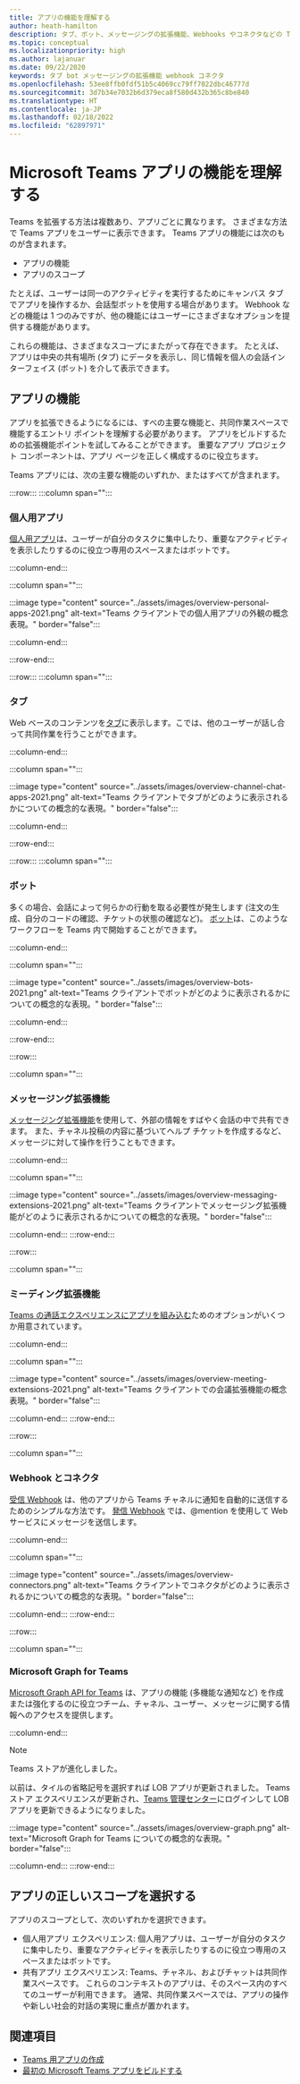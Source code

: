 ```yaml
---
title: アプリの機能を理解する
author: heath-hamilton
description: タブ、ボット、メッセージングの拡張機能、Webhooks やコネクタなどの Teams アプリの機能、個人用アプリや共有アプリなどのアプリ スコープの説明
ms.topic: conceptual
ms.localizationpriority: high
ms.author: lajanuar
ms.date: 09/22/2020
keywords: タブ bot メッセージングの拡張機能 webhook コネクタ
ms.openlocfilehash: 53ee8ffb0fdf51b5c4069cc79ff7022dbc46777d
ms.sourcegitcommit: 3d7b34e7032b6d379eca8f580d432b365c8be840
ms.translationtype: HT
ms.contentlocale: ja-JP
ms.lasthandoff: 02/18/2022
ms.locfileid: "62897971"
---
```

# <a name="understand-microsoft-teams-app-features"></a>Microsoft Teams アプリの機能を理解する

Teams を拡張する方法は複数あり、アプリごとに異なります。 さまざまな方法で Teams アプリをユーザーに表示できます。 Teams アプリの機能には次のものが含まれます。

- アプリの機能
- アプリのスコープ

たとえば、ユーザーは同一のアクティビティを実行するためにキャンバス タブでアプリを操作するか、会話型ボットを使用する場合があります。 Webhook などの機能は 1 つのみですが、他の機能にはユーザーにさまざまなオプションを提供する機能があります。

これらの機能は、さまざまなスコープにまたがって存在できます。 たとえば、アプリは中央の共有場所 (タブ) にデータを表示し、同じ情報を個人の会話インターフェイス (ボット) を介して表示できます。

## <a name="app-capabilities"></a>アプリの機能

アプリを拡張できるようになるには、すべの主要な機能と、共同作業スペースで機能するエントリ ポイントを理解する必要があります。 アプリをビルドするための拡張機能ポイントを試してみることができます。 重要なアプリ プロジェクト コンポーネントは、アプリ ページを正しく構成するのに役立ちます。

Teams アプリには、次の主要な機能のいずれか、またはすべてが含まれます。

:::row:::
   :::column span="":::
### <a name="personal-apps"></a>個人用アプリ

[個人用アプリ](../concepts/design/personal-apps.md)は、ユーザーが自分のタスクに集中したり、重要なアクティビティを表示したりするのに役立つ専用のスペースまたはボットです。

   :::column-end:::

   :::column span="":::

:::image type="content" source="../assets/images/overview-personal-apps-2021.png" alt-text="Teams クライアントでの個人用アプリの外観の概念表現。" border="false":::

   :::column-end:::

:::row-end:::

:::row:::
   :::column span="":::

### <a name="tabs"></a>タブ

Web ベースのコンテンツを[タブ](../tabs/what-are-tabs.md)に表示します。こでは、他のユーザーが話し合って共同作業を行うことができます。

   :::column-end:::

   :::column span="":::

:::image type="content" source="../assets/images/overview-channel-chat-apps-2021.png" alt-text="Teams クライアントでタブがどのように表示されるかについての概念的な表現。" border="false":::

   :::column-end:::

:::row-end:::

:::row:::
   :::column span="":::

### <a name="bots"></a>ボット

多くの場合、会話によって何らかの行動を取る必要性が発生します (注文の生成、自分のコードの確認、チケットの状態の確認など)。 [ボット](../bots/what-are-bots.md)は、このようなワークフローを Teams 内で開始することができます。

   :::column-end:::

   :::column span="":::

:::image type="content" source="../assets/images/overview-bots-2021.png" alt-text="Teams クライアントでボットがどのように表示されるかについての概念的な表現。" border="false":::

   :::column-end:::

:::row-end:::

:::row:::

   :::column span="":::

### <a name="messaging-extensions"></a>メッセージング拡張機能

[メッセージング拡張機能](../messaging-extensions/what-are-messaging-extensions.md)を使用して、外部の情報をすばやく会話の中で共有できます。 また、チャネル投稿の内容に基づいてヘルプ チケットを作成するなど、メッセージに対して操作を行うこともできます。

   :::column-end:::

   :::column span="":::

:::image type="content" source="../assets/images/overview-messaging-extensions-2021.png" alt-text="Teams クライアントでメッセージング拡張機能がどのように表示されるかについての概念的な表現。" border="false":::

   :::column-end:::
:::row-end:::

:::row:::

   :::column span="":::

### <a name="meeting-extensions"></a>ミーディング拡張機能

[Teams の通話エクスペリエンスにアプリを組み込む](../apps-in-teams-meetings/design/designing-apps-in-meetings.md)ためのオプションがいくつか用意されています。

   :::column-end:::

   :::column span="":::

:::image type="content" source="../assets/images/overview-meeting-extensions-2021.png" alt-text="Teams クライアントでの会議拡張機能の概念表現。" border="false":::

   :::column-end:::
:::row-end:::

:::row:::

   :::column span="":::

### <a name="webhooks-and-connectors"></a>Webhook とコネクタ

[受信 Webhook](../webhooks-and-connectors/what-are-webhooks-and-connectors.md#incoming-webhooks) は、他のアプリから Teams チャネルに通知を自動的に送信するためのシンプルな方法です。 [発信 Webhook](../webhooks-and-connectors/what-are-webhooks-and-connectors.md#outgoing-webhooks) では、@mention を使用して Web サービスにメッセージを送信します。

   :::column-end:::

   :::column span="":::

:::image type="content" source="../assets/images/overview-connectors.png" alt-text="Teams クライアントでコネクタがどのように表示されるかについての概念的な表現。" border="false":::

   :::column-end:::
:::row-end:::

:::row:::

   :::column span="":::

### <a name="microsoft-graph-for-teams"></a>Microsoft Graph for Teams

[Microsoft Graph API for Teams](/graph/teams-concept-overview) は、アプリの機能 (多機能な通知など) を作成または強化するのに役立つチーム、チャネル、ユーザー、メッセージに関する情報へのアクセスを提供します。

   :::column-end:::

> [!NOTE]
> Teams ストアが進化しました。
> 
> 以前は、タイルの省略記号を選択すれば LOB アプリが更新されました。 Teams ストア エクスペリエンスが更新され、[Teams 管理センター](https://admin.teams.microsoft.com)にログインして LOB アプリを更新できるようになりました。

:::image type="content" source="../assets/images/overview-graph.png" alt-text="Microsoft Graph for Teams についての概念的な表現。" border="false":::

   :::column-end:::
:::row-end:::

## <a name="choose-the-correct-scope-for-your-app"></a>アプリの正しいスコープを選択する

アプリのスコープとして、次のいずれかを選択できます。

- 個人用アプリ エクスペリエンス: 個人用アプリは、ユーザーが自分のタスクに集中したり、重要なアクティビティを表示したりするのに役立つ専用のスペースまたはボットです。
- 共有アプリ エクスペリエンス: Teams、チャネル、およびチャットは共同作業スペースです。 これらのコンテキストのアプリは、そのスペース内のすべてのユーザーが利用できます。 通常、共同作業スペースでは、アプリの操作や新しい社会的対話の実現に重点が置かれます。

## <a name="see-also"></a>関連項目

* [Teams 用アプリの作成](../overview.md)
* [最初の Microsoft Teams アプリをビルドする](../build-your-first-app/build-first-app-overview.md)